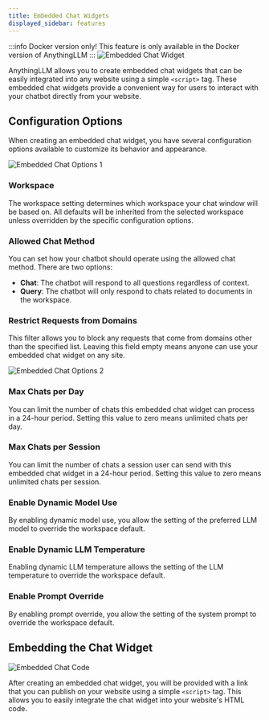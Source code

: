 ```yaml
---
title: Embedded Chat Widgets
displayed_sidebar: features
---
```


:::info Docker version only!
This feature is only available in the Docker version of AnythingLLM
:::
![Embedded Chat Widget](/img/embedded-chat-widget.png)

AnythingLLM allows you to create embedded chat widgets that can be easily integrated into any website using a simple `<script>` tag. These embedded chat widgets provide a convenient way for users to interact with your chatbot directly from your website.

## Configuration Options

When creating an embedded chat widget, you have several configuration options available to customize its behavior and appearance.

![Embedded Chat Options 1](/img/embedded-chat-options-1.png)

### Workspace

The workspace setting determines which workspace your chat window will be based on. All defaults will be inherited from the selected workspace unless overridden by the specific configuration options.

### Allowed Chat Method

You can set how your chatbot should operate using the allowed chat method. There are two options:

- **Chat**: The chatbot will respond to all questions regardless of context.
- **Query**: The chatbot will only respond to chats related to documents in the workspace.

### Restrict Requests from Domains

This filter allows you to block any requests that come from domains other than the specified list. Leaving this field empty means anyone can use your embedded chat widget on any site.

![Embedded Chat Options 2](/img/embedded-chat-options-2.png)

### Max Chats per Day

You can limit the number of chats this embedded chat widget can process in a 24-hour period. Setting this value to zero means unlimited chats per day.

### Max Chats per Session

You can limit the number of chats a session user can send with this embedded chat widget in a 24-hour period. Setting this value to zero means unlimited chats per session.

### Enable Dynamic Model Use

By enabling dynamic model use, you allow the setting of the preferred LLM model to override the workspace default.

### Enable Dynamic LLM Temperature

Enabling dynamic LLM temperature allows the setting of the LLM temperature to override the workspace default.

### Enable Prompt Override

By enabling prompt override, you allow the setting of the system prompt to override the workspace default.

## Embedding the Chat Widget

![Embedded Chat Code](/img/embedded-chat-code.png)

After creating an embedded chat widget, you will be provided with a link that you can publish on your website using a simple `<script>` tag. This allows you to easily integrate the chat widget into your website's HTML code.
